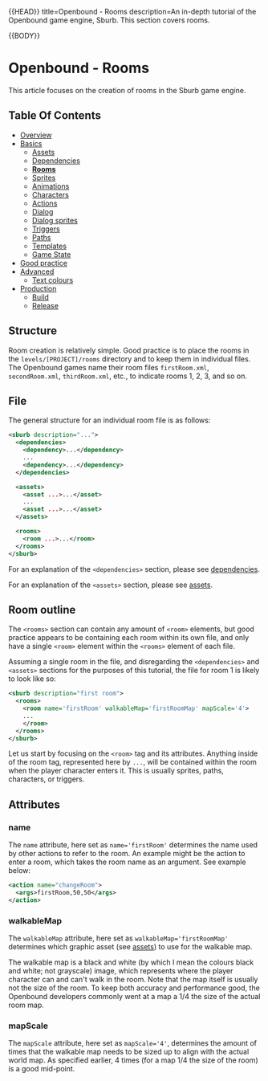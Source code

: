 {{HEAD}}
title=Openbound - Rooms
description=An in-depth tutorial of the Openbound game engine, Sburb. This section covers rooms.

{{BODY}}

# Openbound - Rooms

This article focuses on the creation of rooms in the Sburb game engine.

## Table Of Contents

-   [Overview](./openbound-overview)
-   [Basics](./openbound-basics)
    -   [Assets](./openbound-assets)
    -   [Dependencies](./openbound-dependencies)
    -   [**Rooms**](./openbound-rooms)
    -   [Sprites](./openbound-sprites)
    -   [Animations](./openbound-animations)
    -   [Characters](./openbound-characters)
    -   [Actions](./openbound-actions)
    -   [Dialog](./openbound-dialog)
    -   [Dialog sprites](./openbound-dialog-sprites)
    -   [Triggers](./openbound-triggers)
    -   [Paths](./openbound-paths)
    -   [Templates](./openbound-templates)
    -   [Game State](./openbound-gamestate)
-   [Good practice](./openbound-good-practice)
-   [Advanced](./openbound-advanced)
    -   [Text colours](./openbound-text-colours)
-   [Production](./openbound-production)
    -   [Build](./openbound-build)
    -   [Release](openbound-release)

## Structure

Room creation is relatively simple. Good practice is to place the rooms in the `levels/[PROJECT]/rooms` directory and to keep them in individual files. The Openbound games name their room files `firstRoom.xml`, `secondRoom.xml`, `thirdRoom.xml`, etc., to indicate rooms 1, 2, 3, and so on.

## File

The general structure for an individual room file is as follows:

```xml
<sburb description="...">
  <dependencies>
    <dependency>...</dependency>
    ...
    <dependency>...</dependency>
  </dependencies>

  <assets>
    <asset ...>...</asset>
    ...
    <asset ...>...</asset>
  </assets>

  <rooms>
    <room ...>...</room>
  </rooms>
</sburb>
```

For an explanation of the `<dependencies>` section, please see [dependencies](./openbound-dependencies).

For an explanation of the `<assets>` section, please see [assets](./openbound-assets).

## Room outline

The `<rooms>` section can contain any amount of `<room>` elements, but good practice appears to be containing each room within its own file, and only have a single `<room>` element within the `<rooms>` element of each file.

Assuming a single room in the file, and disregarding the `<dependencies>` and `<assets>` sections for the purposes of this tutorial, the file for room 1 is likely to look like so:

```xml
<sburb description="first room">
  <rooms>
    <room name='firstRoom' walkableMap='firstRoomMap' mapScale='4'>
    ...
    </room>
  </rooms>
</sburb>
```

Let us start by focusing on the `<room>` tag and its attributes. Anything inside of the room tag, represented here by `...`, will be contained within the room when the player character enters it. This is usually sprites, paths, characters, or triggers.

## Attributes

### name

The `name` attribute, here set as `name='firstRoom'` determines the name used by other actions to refer to the room. An example might be the action to enter a room, which takes the room name as an argument. See example below:

```xml
<action name="changeRoom">
  <args>firstRoom,50,50</args>
</action>
```

### walkableMap

The `walkableMap` attribute, here set as `walkableMap='firstRoomMap'` determines which graphic asset (see [assets](./openbound-assets)) to use for the walkable map.

The walkable map is a black and white (by which I mean the colours black and white; not grayscale) image, which represents where the player character can and can't walk in the room. Note that the map itself is usually not the size of the room. To keep both accuracy and performance good, the Openbound developers commonly went at a map a 1/4 the size of the actual room map.

### mapScale

The `mapScale` attribute, here set as `mapScale='4'`, determines the amount of times that the walkable map needs to be sized up to align with the actual world map. As specified earlier, 4 times (for a map 1/4 the size of the room) is a good mid-point.
